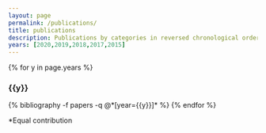 ```yaml
---
layout: page
permalink: /publications/
title: publications
description: Publications by categories in reversed chronological order. Generated by jekyll-scholar.
years: [2020,2019,2018,2017,2015]
---
```

{% for y in page.years %}
  <h3 class="year">{{y}}</h3>
  {% bibliography -f papers -q @*[year={{y}}]* %}
{% endfor %}

*Equal contribution
